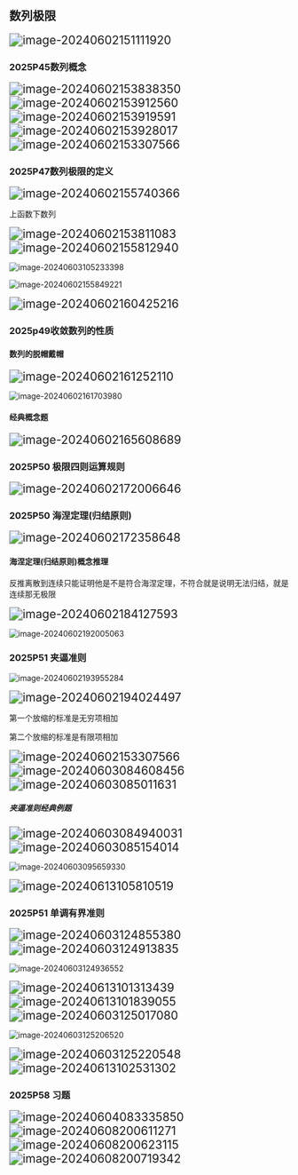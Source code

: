 ## 数列极限

<img src="C:\Users\20798\AppData\Roaming\Typora\typora-user-images\image-20240602151111920.png" alt="image-20240602151111920" style="zoom:150%;" />

### 2025P45数列概念

<img src="C:\Users\20798\AppData\Roaming\Typora\typora-user-images\image-20240602153838350.png" alt="image-20240602153838350" style="zoom:150%;" />

<img src="C:\Users\20798\AppData\Roaming\Typora\typora-user-images\image-20240602153912560.png" alt="image-20240602153912560" style="zoom:150%;" />

<img src="C:\Users\20798\AppData\Roaming\Typora\typora-user-images\image-20240602153919591.png" alt="image-20240602153919591" style="zoom:150%;" />

<img src="C:\Users\20798\AppData\Roaming\Typora\typora-user-images\image-20240602153928017.png" alt="image-20240602153928017" style="zoom:150%;" />



<img src="C:\Users\20798\AppData\Roaming\Typora\typora-user-images\image-20240602153307566.png" alt="image-20240602153307566" style="zoom:150%;" />

### **2025P47数列极限的定义**

<img src="C:\Users\20798\AppData\Roaming\Typora\typora-user-images\image-20240602155740366.png" alt="image-20240602155740366" style="zoom:150%;" />

上函数下数列

<img src="C:\Users\20798\AppData\Roaming\Typora\typora-user-images\image-20240602153811083.png" alt="image-20240602153811083" style="zoom:150%;" />

<img src="C:\Users\20798\AppData\Roaming\Typora\typora-user-images\image-20240602155812940.png" alt="image-20240602155812940" style="zoom:150%;" />

![image-20240603105233398](assets/image-20240603105233398.png)



![image-20240602155849221](C:\Users\20798\AppData\Roaming\Typora\typora-user-images\image-20240602155849221.png)

<img src="C:\Users\20798\AppData\Roaming\Typora\typora-user-images\image-20240602160425216.png" alt="image-20240602160425216" style="zoom:150%;" />

### **2025p49收敛数列的性质**

#### 数列的脱帽戴帽

<img src="C:\Users\20798\AppData\Roaming\Typora\typora-user-images\image-20240602161252110.png" alt="image-20240602161252110" style="zoom:150%;" />

![image-20240602161703980](C:\Users\20798\AppData\Roaming\Typora\typora-user-images\image-20240602161703980.png)

#### 经典概念题

<img src="C:\Users\20798\AppData\Roaming\Typora\typora-user-images\image-20240602165608689.png" alt="image-20240602165608689" style="zoom:150%;" />

### **2025P50 极限四则运算规则**

<img src="C:\Users\20798\AppData\Roaming\Typora\typora-user-images\image-20240602172006646.png" alt="image-20240602172006646" style="zoom:150%;" />

### 2025P50 海涅定理(归结原则)

<img src="C:\Users\20798\AppData\Roaming\Typora\typora-user-images\image-20240602172358648.png" alt="image-20240602172358648" style="zoom:150%;" />

#### 海涅定理(归结原则)概念推理

反推离散到连续只能证明他是不是符合海涅定理，不符合就是说明无法归结，就是连续那无极限

<img src="assets/image-20240602184127593.png" alt="image-20240602184127593" style="zoom:150%;" />

![image-20240602192005063](assets/image-20240602192005063.png)

### 2025P51 夹逼准则

![image-20240602193955284](assets/image-20240602193955284.png)

<img src="assets/image-20240602194024497.png" alt="image-20240602194024497" style="zoom:150%;" />

第一个放缩的标准是无穷项相加

第二个放缩的标准是有限项相加

<img src="C:\Users\20798\AppData\Roaming\Typora\typora-user-images\image-20240602153307566.png" alt="image-20240602153307566" style="zoom:150%;" />

<img src="assets/image-20240603084608456.png" alt="image-20240603084608456" style="zoom:150%;" />

<img src="assets/image-20240603085011631.png" alt="image-20240603085011631" style="zoom:150%;" />

##### 夹逼准则经典例题

<img src="assets/image-20240603084940031.png" alt="image-20240603084940031" style="zoom:150%;" />

<img src="assets/image-20240603085154014.png" alt="image-20240603085154014" style="zoom:150%;" />

![image-20240603095659330](assets/image-20240603095659330.png)

<img src="assets/image-20240613105810519.png" alt="image-20240613105810519" style="zoom:150%;" />

### 2025P51 **单调有界准则**

<img src="assets/image-20240603124855380.png" alt="image-20240603124855380" style="zoom:150%;" />

<img src="assets/image-20240603124913835.png" alt="image-20240603124913835" style="zoom:150%;" />

![image-20240603124936552](assets/image-20240603124936552.png)

<img src="assets/image-20240613101313439.png" alt="image-20240613101313439" style="zoom:150%;" />

<img src="assets/image-20240613101839055.png" alt="image-20240613101839055" style="zoom:150%;" />

<img src="assets/image-20240603125017080.png" alt="image-20240603125017080" style="zoom:150%;" />

![image-20240603125206520](assets/image-20240603125206520.png)

<img src="assets/image-20240603125220548.png" alt="image-20240603125220548" style="zoom:150%;" />

<img src="assets/image-20240613102531302.png" alt="image-20240613102531302" style="zoom:150%;" />

### 2025P58 **习题**

<img src="assets/image-20240604083335850.png" alt="image-20240604083335850" style="zoom:150%;" />

<img src="assets/image-20240608200611271.png" alt="image-20240608200611271" style="zoom:150%;" />

<img src="assets/image-20240608200623115.png" alt="image-20240608200623115" style="zoom:150%;" />

<img src="assets/image-20240608200719342.png" alt="image-20240608200719342" style="zoom:150%;" />















